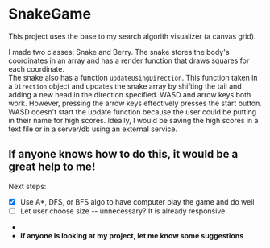 # SnakeGame

This project uses the base to my search algorith visualizer (a canvas grid).

I made two classes: Snake and Berry.  The snake stores the body's coordinates in an array and has a render function that draws squares for each coordinate.  
The snake also has a function `updateUsingDirection`.  This function taken in a `Direction` object and updates the snake array by shifting the tail and adding a new head in the direction specified.  WASD and arrow keys both work.  However, pressing the arrow keys effectively presses the start button.  WASD doesn't start the update function because the user could be putting in their name for high scores.
Ideally, I would be saving the high scores in a text file or in a server/db using an external service.  
## If anyone knows how to do this, it would be a great help to me! 

Next steps:

- [x] Use A*, DFS, or BFS algo to have computer play the game and do well
- [ ] Let user choose size -- unnecessary? It is already responsive
- 
- **If anyone is looking at my project, let me know some suggestions**

